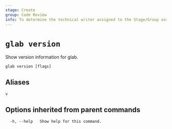 ```yaml
---
stage: Create
group: Code Review
info: To determine the technical writer assigned to the Stage/Group associated with this page, see https://about.gitlab.com/handbook/product/ux/technical-writing/#assignments
---
```


<!--
This documentation is auto generated by a script.
Please do not edit this file directly. Run `make gen-docs` instead.
-->

# `glab version`

Show version information for glab.

```plaintext
glab version [flags]
```

## Aliases

```plaintext
v
```

## Options inherited from parent commands

```plaintext
  -h, --help   Show help for this command.
```

